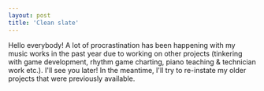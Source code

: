 ```yaml
---
layout: post
title: 'Clean slate'
---
```


Hello everybody! A lot of procrastination has been happening with my music works in the past year due to working on other projects (tinkering with game development, rhythm game charting, piano teaching & technician work etc.). I'll see you later! In the meantime, I'll try to re-instate my older projects that were previously available.
